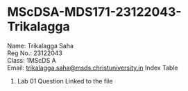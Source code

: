 # MScDSA-MDS171-23122043-Trikalagga
Name: Trikalagga Saha  
Reg No.: 23122043  
Class: 1MScDS A   
Email: trikalagga.saha@msds.christuniversity.in
Index Table
1) Lab 01 Question Linked to the file